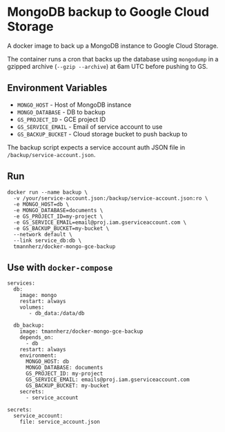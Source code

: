 # MongoDB backup to Google Cloud Storage

A docker image to back up a MongoDB instance to Google Cloud Storage.

The container runs a cron that backs up the database using `mongodump` in a gzipped archive (`--gzip --archive`) at 6am UTC before pushing to GS.

## Environment Variables

* `MONGO_HOST` - Host of MongoDB instance
* `MONGO_DATABASE` - DB to backup
* `GS_PROJECT_ID` - GCE project ID
* `GS_SERVICE_EMAIL` - Email of service account to use
* `GS_BACKUP_BUCKET` - Cloud storage bucket to push backup to

The backup script expects a service account auth JSON file in `/backup/service-account.json`.

## Run

```
docker run --name backup \
  -v /your/service-account.json:/backup/service-account.json:ro \
  -e MONGO_HOST=db \
  -e MONGO_DATABASE=documents \
  -e GS_PROJECT_ID=my-project \
  -e GS_SERVICE_EMAIL=email@proj.iam.gserviceaccount.com \
  -e GS_BACKUP_BUCKET=my-bucket \
  --network default \
  --link service_db:db \
  tmannherz/docker-mongo-gce-backup
```

## Use with `docker-compose`

```$yaml
services:
  db:
    image: mongo
    restart: always
    volumes:
       - db_data:/data/db

  db_backup:
    image: tmannherz/docker-mongo-gce-backup
    depends_on:
      - db
    restart: always
    environment:
      MONGO_HOST: db
      MONGO_DATABASE: documents
      GS_PROJECT_ID: my-project
      GS_SERVICE_EMAIL: emails@proj.iam.gserviceaccount.com
      GS_BACKUP_BUCKET: my-bucket
    secrets:
      - service_account

secrets:
  service_account:
    file: service_account.json      
```
